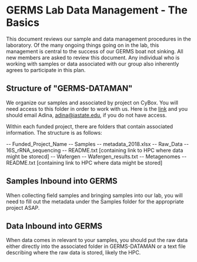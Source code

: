 # GERMS Lab Data Management - The Basics

This document reviews our sample and data management procedures in the laboratory.  Of the many ongoing things going on in the lab, this management is central to the success of our GERMS boat not sinking.  All new members are asked to review this document.  Any individual who is working with samples or data associated with our group also inherently agrees to participate in this plan.

## Structure of "GERMS-DATAMAN"

We organize our samples and associated by project on CyBox.  You will need access to this folder in order to work with us.  Here is the [link](https://iastate.box.com/s/6faf0qlfmmqisrulqg21wpf584arf0xf) and you should email Adina, adina@iastate.edu, if you do not have access.

Within each funded project, there are folders that contain associated information.  The structure is as follows:

-- Funded_Project_Name
    -- Samples
        -- metadata_2018.xlsx
    -- Raw_Data 
        -- 16S_rRNA_sequencing
            -- README.txt [containing link to HPC where data might be storecd]
        -- Wafergen
            -- Wafergen_results.txt
        -- Metagenomes
            -- README.txt [containing link to HPC where data might be stored]
      
## Samples Inbound into GERMS

When collecting field samples and bringing samples into our lab, you will need to fill out the metadata under the Samples folder for the appropriate project ASAP.  

## Data Inbound into GERMS

When data comes in relevant to your samples, you should put the raw data either directly into the associated folder in GERMS-DATAMAN or a text file describing where the raw data is stored, likely the HPC.
